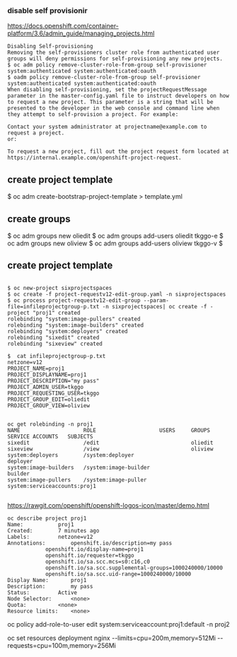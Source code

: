 ### disable self provisionir



https://docs.openshift.com/container-platform/3.6/admin_guide/managing_projects.html

```
Disabling Self-provisioning
Removing the self-provisioners cluster role from authenticated user groups will deny permissions for self-provisioning any new projects.
$ oc adm policy remove-cluster-role-from-group self-provisioner system:authenticated system:authenticated:oauth
$ oadm policy remove-cluster-role-from-group self-provisioner system:authenticated system:authenticated:oauth
When disabling self-provisioning, set the projectRequestMessage parameter in the master-config.yaml file to instruct developers on how to request a new project. This parameter is a string that will be presented to the developer in the web console and command line when they attempt to self-provision a project. For example:

Contact your system administrator at projectname@example.com to request a project.
or:

To request a new project, fill out the project request form located at
https://internal.example.com/openshift-project-request.
```

## create project template

$ oc adm create-bootstrap-project-template  > template.yml

## create groups
$ oc adm groups new oliedit
$ oc adm groups add-users oliedit tkggo-e
$ oc adm groups new oliview
$ oc adm groups add-users oliview tkggo-v
$

## create project template

```

$ oc new-project sixprojectspaces
$ oc create -f project-requestv12-edit-group.yaml -n sixprojectspaces
$ oc process project-requestv12-edit-group --param-file=infileprojectgroup-p.txt -n sixprojectspaces| oc create -f -
project "proj1" created
rolebinding "system:image-pullers" created
rolebinding "system:image-builders" created
rolebinding "system:deployers" created
rolebinding "sixedit" created
rolebinding "sixeview" created

$  cat infileprojectgroup-p.txt
netzone=v12
PROJECT_NAME=proj1
PROJECT_DISPLAYNAME=proj1
PROJECT_DESCRIPTION="my pass"
PROJECT_ADMIN_USER=tkggo
PROJECT_REQUESTING_USER=tkggo
PROJECT_GROUP_EDIT=oliedit
PROJECT_GROUP_VIEW=oliview


oc get rolebinding -n proj1
NAME                    ROLE                    USERS     GROUPS                         SERVICE ACCOUNTS   SUBJECTS
sixedit                 /edit                             oliedit
sixeview                /view                             oliview
system:deployers        /system:deployer                                                 deployer
system:image-builders   /system:image-builder                                            builder
system:image-pullers    /system:image-puller              system:serviceaccounts:proj1
 

```



https://rawgit.com/openshift/openshift-logos-icon/master/demo.html


```
oc describe project proj1
Name:			proj1
Created:		7 minutes ago
Labels:			netzone=v12
Annotations:		openshift.io/description=my pass
			openshift.io/display-name=proj1
			openshift.io/requester=tkggo
			openshift.io/sa.scc.mcs=s0:c16,c0
			openshift.io/sa.scc.supplemental-groups=1000240000/10000
			openshift.io/sa.scc.uid-range=1000240000/10000
Display Name:		proj1
Description:		my pass
Status:			Active
Node Selector:		<none>
Quota:			<none>
Resource limits:	<none>

```


oc policy add-role-to-user edit system:serviceaccount:proj1:default -n proj2

oc set resources deployment nginx --limits=cpu=200m,memory=512Mi --requests=cpu=100m,memory=256Mi
